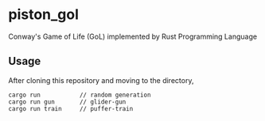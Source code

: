 # piston_gol
Conway's Game of Life (GoL) implemented by Rust Programming Language

## Usage
After cloning this repository and moving to the directory, 
```
cargo run           // random generation
cargo run gun       // glider-gun
cargo run train     // puffer-train
```
